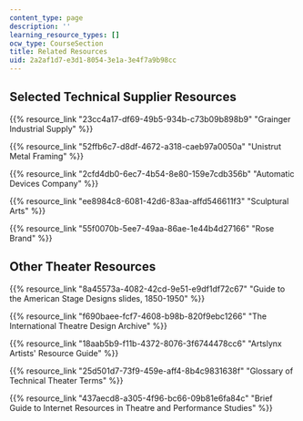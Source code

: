 ```yaml
---
content_type: page
description: ''
learning_resource_types: []
ocw_type: CourseSection
title: Related Resources
uid: 2a2af1d7-e3d1-8054-3e1a-3e4f7a9b98cc
---
```


Selected Technical Supplier Resources
-------------------------------------

{{% resource_link "23cc4a17-df69-49b5-934b-c73b09b898b9" "Grainger Industrial Supply" %}}

{{% resource_link "52ffb6c7-d8df-4672-a318-caeb97a0050a" "Unistrut Metal Framing" %}}

{{% resource_link "2cfd4db0-6ec7-4b54-8e80-159e7cdb356b" "Automatic Devices Company" %}}

{{% resource_link "ee8984c8-6081-42d6-83aa-affd546611f3" "Sculptural Arts" %}}

{{% resource_link "55f0070b-5ee7-49aa-86ae-1e44b4d27166" "Rose Brand" %}}

Other Theater Resources
-----------------------

{{% resource_link "8a45573a-4082-42cd-9e51-e9df1df72c67" "Guide to the American Stage Designs slides, 1850-1950" %}}

{{% resource_link "f690baee-fcf7-4608-b98b-820f9ebc1266" "The International Theatre Design Archive" %}}

{{% resource_link "18aab5b9-f11b-4372-8076-3f6744478cc6" "Artslynx Artists' Resource Guide" %}}

{{% resource_link "25d501d7-73f9-459e-aff4-8b4c9831638f" "Glossary of Technical Theater Terms" %}}

{{% resource_link "437aecd8-a305-4f96-bc66-09b81e6fa84c" "Brief Guide to Internet Resources in Theatre and Performance Studies" %}}